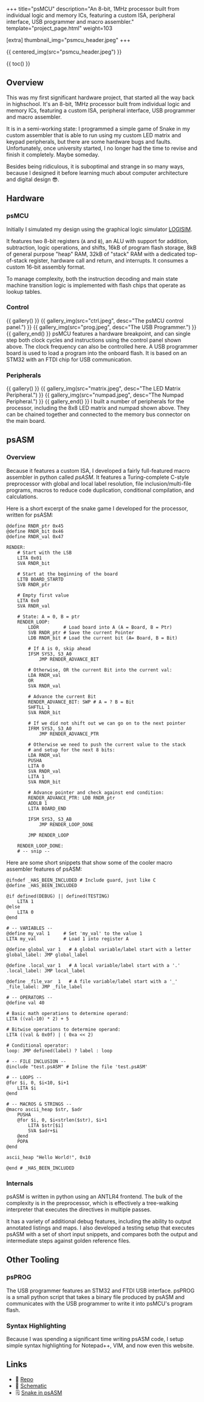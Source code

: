 +++
title="psMCU"
description="An 8-bit, 1MHz processor built from individual logic and memory ICs, featuring a custom ISA, peripheral interface, USB programmer and macro assembler."
template="project_page.html"
weight=103

[extra]
thumbnail_img="psmcu_header.jpeg"
+++

{{ centered_img(src="psmcu_header.jpeg") }}

{{ toc() }}

## Overview

This was my first significant hardware project, that started all the way back in highschool. It's an 
8-bit, 1MHz processor built from individual logic and memory ICs, featuring a custom ISA, peripheral interface, 
USB programmer and macro assembler.

It is in a semi-working state: I programmed a simple game of Snake in my custom assembler that is able to run
using my custom LED matrix and keypad peripherals, but there are some hardware bugs and faults. Unfortunately,
once university started, I no longer had the time to revise and finish it completely. Maybe someday.

Besides being ridiculous, it is suboptimal and strange in so many ways, because I designed it before 
learning much about computer architecture and digital design 😎.

## Hardware

### psMCU

Initially I simulated my design using the graphical logic simulator [LOGISIM](http://www.cburch.com/logisim/).

It features two 8-bit registers (`A` and `B`), an ALU with support for addition, subtraction, logic operations, and
shifts, 16kB of program flash storage, 8kB of general purpose "heap" RAM, 32kB of "stack" RAM with a dedicated top-of-stack
register, hardware call and return, and interrupts. It consumes a custom 16-bit assembly format.

To manage complexity, both the instruction decoding and main state machine transition logic is implemented with flash chips that operate
as lookup tables.

### Control

{{ gallery() }}
    {{ gallery_img(src="ctrl.jpeg", desc="The psMCU control panel.") }}
    {{ gallery_img(src="prog.jpeg", desc="The USB Programmer.") }}
{{ gallery_end() }}
psMCU features a hardware breakpoint, and can single step both clock cycles and instructions using the 
control panel shown above. The clock frequency can also be controlled here.
A USB programmer board is used to load a program into the onboard flash. It is based on an STM32 with an
FTDI chip for USB communication.

### Peripherals

{{ gallery() }}
    {{ gallery_img(src="matrix.jpeg", desc="The LED Matrix Peripheral.") }}
    {{ gallery_img(src="numpad.jpeg", desc="The Numpad Peripheral.") }}
{{ gallery_end() }}
I built a number of peripherals for the processor, including the 8x8 LED matrix and numpad shown above. They can be 
chained together and connected to the memory bus connector on the main board.

## psASM

### Overview

Because it features a custom ISA, I developed a fairly full-featured macro assembler in python called *psASM*.
It features a Turing-complete C-style preprocessor with global and local label resolution, 
file inclusion/multi-file programs, macros to reduce code duplication, conditional compilation, and calculations.

Here is a short excerpt of the snake game I developed for the processor, written for psASM:
```psASM
@define RNDR_ptr 0x45
@define RNDR_bit 0x46
@define RNDR_val 0x47

RENDER: 
    # Start with the LSB
    LITA 0x01 
    SVA RNDR_bit

    # Start at the beginning of the board
    LITB BOARD_STARTD
    SVB RNDR_ptr

    # Empty first value
    LITA 0x0
    SVA RNDR_val

    # State: A = 0, B = ptr
    RENDER_LOOP: 
        LDDR         # Load board into A (A = Board, B = Ptr)
        SVB RNDR_ptr # Save the current Pointer
        LDB RNDR_bit # Load the current bit (A= Board, B = Bit)

        # If A is 0, skip ahead 
        IFSM SYS3, S3_A0
            JMP RENDER_ADVANCE_BIT

        # Otherwise, OR the current Bit into the current val:
        LDA RNDR_val
        OR
        SVA RNDR_val

        # Advance the current Bit
        RENDER_ADVANCE_BIT: SWP # A = ? B = Bit
        SHFTLL 1
        SVA RNDR_bit

        # If we did not shift out we can go on to the next pointer
        IFRM SYS3, S3_A0
            JMP RENDER_ADVANCE_PTR

        # Otherwise we need to push the current value to the stack
        # and setup for the next 8 bits:
        LDA RNDR_val
        PUSHA
        LITA 0
        SVA RNDR_val
        LITA 1
        SVA RNDR_bit

        # Advance pointer and check against end condition:
        RENDER_ADVANCE_PTR: LDB RNDR_ptr
        ADDLB 1
        LITA BOARD_END

        IFSM SYS3, S3_AB
            JMP RENDER_LOOP_DONE

        JMP RENDER_LOOP

    RENDER_LOOP_DONE: 
    # -- snip --
```

Here are some short snippets that show some of the cooler macro assembler features of psASM:
```psASM
@ifndef _HAS_BEEN_INCLUDED # Include guard, just like C
@define _HAS_BEEN_INCLUDED

@if defined(DEBUG) || defined(TESTING) 
    LITA 1        
@else 
    LITA 0
@end

# -- VARIABLES --
@define my_val 1     # Set 'my_val' to the value 1
LITA my_val          # Load 1 into register A

@define global_var 1   # A global variable/label start with a letter
global_label: JMP global_label

@define .local_var 1   # A local variable/label start with a '.'
.local_label: JMP local_label

@define _file_var  1   # A file variable/label start with a '_'
_file_label: JMP _file_label

# -- OPERATORS --
@define val 40

# Basic math operations to determine operand:
LITA ((val-10) * 2) + 5 

# Bitwise operations to determine operand:
LITA ((val & 0x0f) | ( 0xa << 2)         

# Conditional operator:
loop: JMP defined(label) ? label : loop  

# -- FILE INCLUSION --
@include "test.psASM" # Inline the file 'test.psASM'

# -- LOOPS --
@for $i, 0, $i<10, $i+1
    LITA $i 
@end

# -- MACROS & STRINGS --
@macro ascii_heap $str, $adr
    PUSHA
    @for $i, 0, $i<strlen($str), $i+1
        LITA $str[$i] 
        SVA $adr+$i
    @end
    POPA
@end

ascii_heap "Hello World!", 0x10

@end # _HAS_BEEN_INCLUDED
```

### Internals

psASM is written in python using an ANTLR4 frontend. The bulk of the complexity
is in the preprocessor, which is effectively a tree-walking interpreter that executes
the directives in multiple passes.

It has a variety of additional debug features, including the ability to output 
annotated listings and maps. I also developed a testing setup that executes psASM 
with a set of short input snippets, and compares both the output and intermediate
steps against golden reference files.

## Other Tooling

### psPROG

The USB programmer features an STM32 and FTDI USB interface. psPROG is a small python script
that takes a binary file produced by psASM and communicates with the USB programmer to write
it into psMCU's program flash.

### Syntax Highlighting

Because I was spending a significant time writing psASM code, I setup simple syntax highlighting for
Notepad++, VIM, and now even this website.

## Links

- 📁 [Repo](https://github.com/schilkp/psMCU)
- 📝 [Schematic](https://github.com/schilkp/psMCU/releases/download/v1.0/schematic_psMCU.pdf)
- 🗒️ [Snake in psASM](https://github.com/schilkp/psMCU/tree/master/Programs/8snake)

